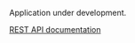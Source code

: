 Application under development.

[REST API documentation](https://github.com/rtrzebinski/simple-memorizer-3/wiki/REST-API)
